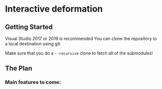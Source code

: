# Interactive deformation

## Getting Started
Visual Studio 2017 or 2019 is recommended
You can clone the repository to a local destination using git:


Make sure that you do a `--recursive` clone to fetch all of the submodules!

## The Plan

### Main features to come:
